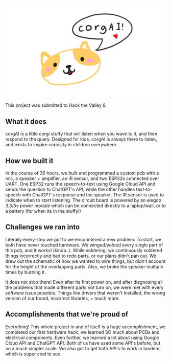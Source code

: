 ![corgAI](image1.png)

This project was submitted to Hack the Valley 8.

## What it does
corgAI is a little corgi stuffy that will listen when you wave to it, and then respond to the query. Designed for kids, corgAI is always there to listen, and exists to inspire curiosity in children everywhere. 

## How we built it
In the course of 36 hours, we built and programmed a custom pcb with a mic, a speaker + amplifier, an IR sensor, and two ESP32s connected over UART. One ESP32 runs the speech-to-text using Google Cloud API and sends the question to ChatGPT's API, while the other handles text-to-speech with ChatGPT's response and the speaker. The IR sensor is used to indicate when to start listening. The circuit board is powered by an elegoo 3.3/5v power module which can be connected directly to a laptop/wall, or to a battery (for when its in the stuffy!)

## Challenges we ran into
Literally every step we got to we encountered a new problem. To start, we both have never touched hardware. We winged/yoloed every single part of this pcb, and it works! (kinda..). While soldering, we continuously soldered things incorrectly and had to redo parts, or our plans didn't pan out. We drew out the schematic of how we wanted to wire things, but didn't account for the height of the overlapping parts. Also, we broke the speaker multiple times by burning it.

It does not stop there! Even after its first power on, and after diagnosing all the problems that made different parts not turn on, we were met with every software issue possible. Things like drivers that weren't installed, the wrong version of our board, incorrect libraries, + much more. 

## Accomplishments that we're proud of
Everything! This whole project in and of itself is a huge accomplishment, we completed our first hardware hack, we learned SO much about PCBs and electrical components. Even further, we learned a lot about using Google Cloud API and ChatGPT API. Both of us have used some API's before, but on a much simpler scale. We also got to get both API's to work in tandem, which is super cool to see.